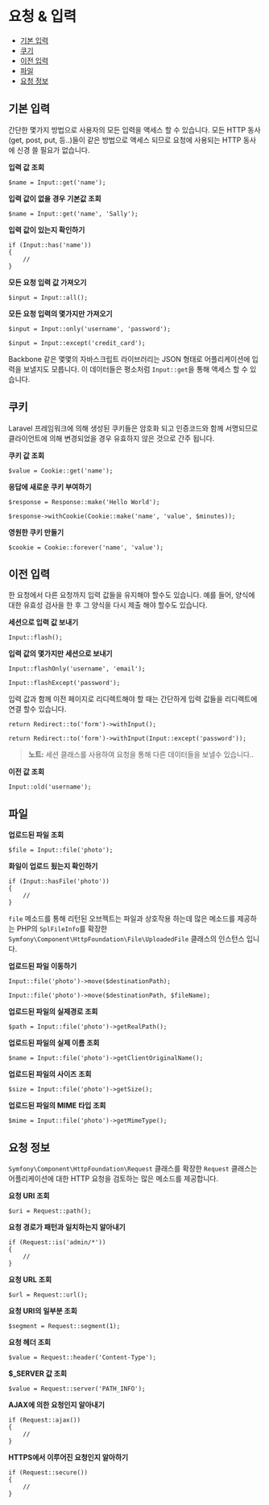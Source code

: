 # 요청 & 입력

- [기본 입력](#basic-input)
- [쿠기](#cookies)
- [이전 입력](#old-input)
- [파일](#files)
- [요청 정보](#request-information)

<a name="basic-input"></a>
## 기본 입력

간단한 몇가지 방법으로 사용자의 모든 입력을 액세스 할 수 있습니다. 모든 HTTP 동사(get, post, put, 등..)들이 같은 방법으로 액세스 되므로 요청에 사용되는 HTTP 동사에 신경 쓸 필요가 없습니다.

**입력 값 조회**

	$name = Input::get('name');

**입력 값이 없을 경우 기본값 조회**

	$name = Input::get('name', 'Sally');

**입력 값이 있는지 확인하기**

	if (Input::has('name'))
	{
		//
	}

**모든 요청 입력 값 가져오기**

	$input = Input::all();

**모든 요청 입력의 몇가지만 가져오기**

	$input = Input::only('username', 'password');

	$input = Input::except('credit_card');

Backbone 같은 몇몇의 자바스크립트 라이브러리는 JSON 형태로 어플리케이션에 입력을 보낼지도 모릅니다. 이 데이터들은 평소처럼 `Input::get`을 통해 액세스 할 수 있습니다.

<a name="cookies"></a>
## 쿠키

Laravel 프레임워크에 의해 생성된 쿠키들은 암호화 되고 인증코드와 함께 서명되므로 클라이언트에 의해 변경되었을 경우 유효하지 않은 것으로 간주 됩니다.

**쿠키 값 조회**

	$value = Cookie::get('name');

**응답에 새로운 쿠키 부여하기**

	$response = Response::make('Hello World');

	$response->withCookie(Cookie::make('name', 'value', $minutes));

**영원한 쿠키 만들기**

	$cookie = Cookie::forever('name', 'value');

<a name="old-input"></a>
## 이전 입력

한 요청에서 다른 요청까지 입력 값들을 유지해야 할수도 있습니다. 예를 들어, 양식에 대한 유효성 검사을 한 후 그 양식을 다시 제출 해야 할수도 있습니다.

**세션으로 입력 값 보내기**

	Input::flash();

**입력 값의 몇가지만 세션으로 보내기**

	Input::flashOnly('username', 'email');

	Input::flashExcept('password');

입력 값과 함께 이전 페이지로 리디렉트해야 할 때는 간단하게 입력 값들을 리디렉트에 연결 할수 있습니다.

	return Redirect::to('form')->withInput();

	return Redirect::to('form')->withInput(Input::except('password'));

> **노트:** 세션 클래스를 사용하여 요청을 통해 다른 데이터들을 보낼수 있습니다..

**이전 값 조회**

	Input::old('username');

<a name="files"></a>
## 파일

**업로드된 파일 조회**

	$file = Input::file('photo');

**화일이 업로드 됬는지 확인하기**

	if (Input::hasFile('photo'))
	{
		//
	}

`file` 메소드를 통해 리턴된 오브젝트는 파일과 상호작용 하는데 많은 메소드를 제공하는 PHP의 `SplFileInfo`를 확장한 `Symfony\Component\HttpFoundation\File\UploadedFile` 클래스의 인스턴스 입니다.

**업로드된 파일 이동하기**

	Input::file('photo')->move($destinationPath);

	Input::file('photo')->move($destinationPath, $fileName);

**업로드된 파일의 실제경로 조회**

	$path = Input::file('photo')->getRealPath();

**업로드된 파일의 실제 이름 조회**

	$name = Input::file('photo')->getClientOriginalName();

**업로드된 파일의 사이즈 조회**

	$size = Input::file('photo')->getSize();

**업로드된 파일의 MIME 타입 조회**

	$mime = Input::file('photo')->getMimeType();

<a name="request-information"></a>
## 요청 정보

`Symfony\Component\HttpFoundation\Request` 클래스를 확장한 `Request` 클래스는  어플리케이션에 대한 HTTP 요청을 검토하는 많은 메소드를 제공합니다.

**요청 URI 조회**

	$uri = Request::path();

**요청 경로가 패턴과 일치하는지 알아내기**

	if (Request::is('admin/*'))
	{
		//
	}

**요청 URL 조회**

	$url = Request::url();

**요청 URI의 일부분 조회**

	$segment = Request::segment(1);

**요청 헤더 조회**

	$value = Request::header('Content-Type');

**$_SERVER 값 조회**

	$value = Request::server('PATH_INFO');

**AJAX에 의한 요청인지 알아내기**

	if (Request::ajax())
	{
		//
	}

**HTTPS에서 이루어진 요청인지 알아하기**

	if (Request::secure())
	{
		//
	}
